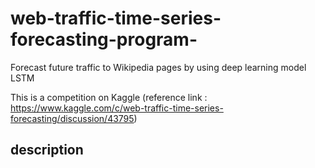 # web-traffic-time-series-forecasting-program-
Forecast future traffic to Wikipedia pages by using deep learning model LSTM 

This is a competition on Kaggle 
(reference link : https://www.kaggle.com/c/web-traffic-time-series-forecasting/discussion/43795)

## description
